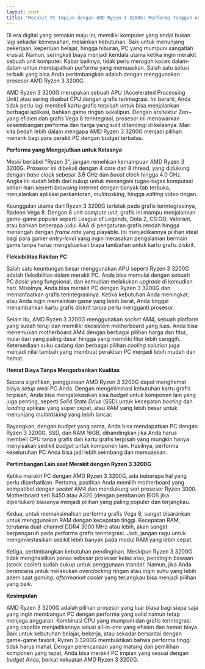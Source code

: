 ```yaml
---
layout: post
title: "Merakit PC Impian dengan AMD Ryzen 3 3200G: Performa Tangguh untuk Budget Terbatas"
---
```


Di era digital yang semakin maju ini, memiliki komputer yang andal bukan lagi sekadar kemewahan, melainkan kebutuhan. Baik untuk menunjang pekerjaan, keperluan belajar, hingga hiburan, PC yang mumpuni sangatlah krusial. Namun, seringkali biaya menjadi kendala utama ketika ingin merakit sebuah unit komputer. Kabar baiknya, tidak perlu merogoh kocek dalam-dalam untuk mendapatkan performa yang memuaskan. Salah satu solusi terbaik yang bisa Anda pertimbangkan adalah dengan menggunakan prosesor AMD Ryzen 3 3200G.

AMD Ryzen 3 3200G merupakan sebuah APU (Accelerated Processing Unit) atau sering disebut CPU dengan grafis terintegrasi. Ini berarti, Anda tidak perlu lagi membeli kartu grafis terpisah untuk bisa menjalankan berbagai aplikasi, bahkan game ringan sekalipun. Dengan arsitektur Zen+ yang efisien dan grafis Vega 8 terintegrasi, prosesor ini menawarkan keseimbangan performa dan harga yang sulit ditandingi di kelasnya. Mari kita bedah lebih dalam mengapa AMD Ryzen 3 3200G menjadi pilihan menarik bagi para perakit PC dengan budget terbatas.

**Performa yang Mengejutkan untuk Kelasnya**

Meski berlabel "Ryzen 3", jangan remehkan kemampuan AMD Ryzen 3 3200G. Prosesor ini dibekali dengan 4 core dan 8 thread, yang didukung dengan *base clock* sebesar 3.6 GHz dan *boost clock* hingga 4.0 GHz. Angka ini sudah lebih dari cukup untuk menangani tugas-tugas komputasi sehari-hari seperti *browsing* internet dengan banyak tab terbuka, menjalankan aplikasi perkantoran, *multitasking*, hingga *editing* video ringan.

Keunggulan utama dari Ryzen 3 3200G terletak pada grafis terintegrasinya, Radeon Vega 8. Dengan 8 unit *compute unit*, grafis ini mampu menjalankan game-game populer seperti League of Legends, Dota 2, CS:GO, Valorant, atau bahkan beberapa judul AAA di pengaturan grafis rendah hingga menengah dengan *frame rate* yang playable. Ini menjadikannya pilihan ideal bagi para gamer *entry-level* yang ingin merasakan pengalaman bermain game tanpa harus mengeluarkan biaya tambahan untuk kartu grafis diskrit.

**Fleksibilitas Rakitan PC**

Salah satu keuntungan besar menggunakan APU seperti Ryzen 3 3200G adalah fleksibilitas dalam merakit PC. Anda bisa memulai dengan sebuah PC *basic* yang fungsional, dan kemudian melakukan *upgrade* di kemudian hari. Misalnya, Anda bisa merakit PC dengan Ryzen 3 3200G dan memanfaatkan grafis terintegrasinya. Ketika kebutuhan Anda meningkat, atau Anda ingin memainkan game yang lebih berat, Anda tinggal menambahkan kartu grafis diskrit tanpa perlu mengganti prosesor.

Selain itu, AMD Ryzen 3 3200G menggunakan *socket* AM4, sebuah platform yang sudah teruji dan memiliki ekosistem motherboard yang luas. Anda bisa menemukan motherboard AM4 dengan berbagai pilihan harga dan fitur, mulai dari yang paling dasar hingga yang memiliki fitur lebih canggih. Ketersediaan suku cadang dan berbagai pilihan *cooling solution* juga menjadi nilai tambah yang membuat perakitan PC menjadi lebih mudah dan hemat.

**Hemat Biaya Tanpa Mengorbankan Kualitas**

Secara signifikan, penggunaan AMD Ryzen 3 3200G dapat menghemat biaya *setup* awal PC Anda. Dengan mengeliminasi kebutuhan kartu grafis terpisah, Anda bisa mengalokasikan sisa *budget* untuk komponen lain yang juga penting, seperti *Solid State Drive* (SSD) untuk kecepatan *booting* dan *loading* aplikasi yang super cepat, atau RAM yang lebih besar untuk menunjang *multitasking* yang lebih lancar.

Bayangkan, dengan *budget* yang sama, Anda bisa mendapatkan PC dengan Ryzen 3 3200G, SSD, dan RAM 16GB, dibandingkan jika Anda harus membeli CPU tanpa grafis dan kartu grafis terpisah yang mungkin hanya menyisakan sedikit *budget* untuk komponen lain. Hasilnya, performa keseluruhan PC Anda bisa jadi lebih seimbang dan memuaskan.

**Pertimbangan Lain saat Merakit dengan Ryzen 3 3200G**

Ketika merakit PC dengan AMD Ryzen 3 3200G, ada beberapa hal yang perlu diperhatikan. Pertama, pastikan Anda memilih motherboard yang kompatibel dengan *socket* AM4 dan mendukung seri prosesor Ryzen 3000. Motherboard seri B450 atau A320 (dengan pembaruan BIOS jika diperlukan) biasanya menjadi pilihan yang paling populer dan terjangkau.

Kedua, untuk memaksimalkan performa grafis Vega 8, sangat disarankan untuk menggunakan RAM dengan kecepatan tinggi. Kecepatan RAM, terutama dual-channel DDR4 3000 MHz atau lebih, akan sangat berpengaruh pada performa grafis terintegrasi. Jadi, jangan ragu untuk menginvestasikan sedikit lebih banyak pada modul RAM yang lebih cepat.

Ketiga, pertimbangkan kebutuhan pendinginan. Meskipun Ryzen 3 3200G tidak menghasilkan panas sebesar prosesor kelas atas, pendingin bawaan (stock cooler) sudah cukup untuk penggunaan standar. Namun, jika Anda berencana untuk melakukan *overclocking* ringan atau ingin suhu yang lebih adem saat *gaming*, *aftermarket cooler* yang terjangkau bisa menjadi pilihan yang baik.

**Kesimpulan**

AMD Ryzen 3 3200G adalah pilihan prosesor yang luar biasa bagi siapa saja yang ingin membangun PC dengan performa yang solid namun tetap menjaga anggaran. Kombinasi CPU yang mumpuni dan grafis terintegrasi yang capable menjadikannya solusi all-in-one yang efisien dan hemat biaya. Baik untuk kebutuhan belajar, bekerja, atau sekadar bersantai dengan game-game favorit, Ryzen 3 3200G membuktikan bahwa performa tinggi tidak harus mahal. Dengan perencanaan yang matang dan pemilihan komponen yang tepat, Anda bisa merakit PC impian yang sesuai dengan *budget* Anda, berkat kekuatan AMD Ryzen 3 3200G.
